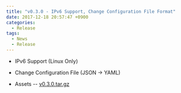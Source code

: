 ```yaml
---
title: "v0.3.0 - IPv6 Support, Change Configuration File Format"
date: 2017-12-18 20:57:47 +0900
categories:
  - Release
tags:
  - News
  - Release
---
```


- IPv6 Support (Linux Only)
- Change Configuration File (JSON -> YAML)

- Assets -- [v0.3.0.tar.gz](https://github.com/open5gs/nextepc/archive/v0.3.0.tar.gz)
